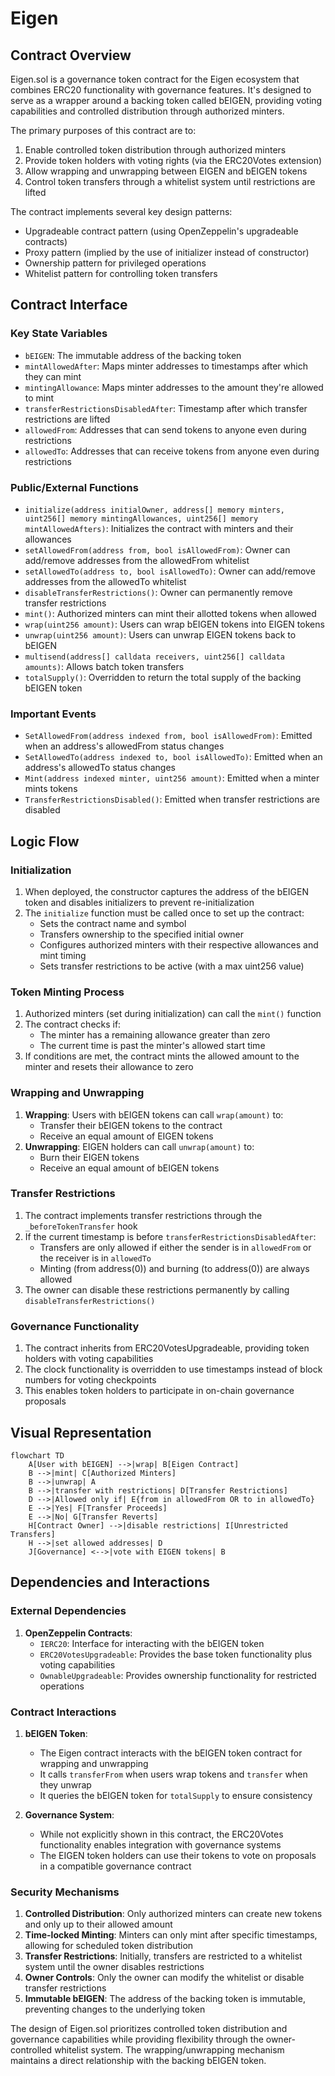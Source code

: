 # Eigen

## Contract Overview

Eigen.sol is a governance token contract for the Eigen ecosystem that combines ERC20 functionality with governance features. It's designed to serve as a wrapper around a backing token called bEIGEN, providing voting capabilities and controlled distribution through authorized minters.

The primary purposes of this contract are to:
1. Enable controlled token distribution through authorized minters
2. Provide token holders with voting rights (via the ERC20Votes extension)
3. Allow wrapping and unwrapping between EIGEN and bEIGEN tokens
4. Control token transfers through a whitelist system until restrictions are lifted

The contract implements several key design patterns:
- Upgradeable contract pattern (using OpenZeppelin's upgradeable contracts)
- Proxy pattern (implied by the use of initializer instead of constructor)
- Ownership pattern for privileged operations
- Whitelist pattern for controlling token transfers

## Contract Interface

### Key State Variables
- `bEIGEN`: The immutable address of the backing token
- `mintAllowedAfter`: Maps minter addresses to timestamps after which they can mint
- `mintingAllowance`: Maps minter addresses to the amount they're allowed to mint
- `transferRestrictionsDisabledAfter`: Timestamp after which transfer restrictions are lifted
- `allowedFrom`: Addresses that can send tokens to anyone even during restrictions
- `allowedTo`: Addresses that can receive tokens from anyone even during restrictions

### Public/External Functions
- `initialize(address initialOwner, address[] memory minters, uint256[] memory mintingAllowances, uint256[] memory mintAllowedAfters)`: Initializes the contract with minters and their allowances
- `setAllowedFrom(address from, bool isAllowedFrom)`: Owner can add/remove addresses from the allowedFrom whitelist
- `setAllowedTo(address to, bool isAllowedTo)`: Owner can add/remove addresses from the allowedTo whitelist
- `disableTransferRestrictions()`: Owner can permanently remove transfer restrictions
- `mint()`: Authorized minters can mint their allotted tokens when allowed
- `wrap(uint256 amount)`: Users can wrap bEIGEN tokens into EIGEN tokens
- `unwrap(uint256 amount)`: Users can unwrap EIGEN tokens back to bEIGEN
- `multisend(address[] calldata receivers, uint256[] calldata amounts)`: Allows batch token transfers
- `totalSupply()`: Overridden to return the total supply of the backing bEIGEN token

### Important Events
- `SetAllowedFrom(address indexed from, bool isAllowedFrom)`: Emitted when an address's allowedFrom status changes
- `SetAllowedTo(address indexed to, bool isAllowedTo)`: Emitted when an address's allowedTo status changes
- `Mint(address indexed minter, uint256 amount)`: Emitted when a minter mints tokens
- `TransferRestrictionsDisabled()`: Emitted when transfer restrictions are disabled

## Logic Flow

### Initialization
1. When deployed, the constructor captures the address of the bEIGEN token and disables initializers to prevent re-initialization
2. The `initialize` function must be called once to set up the contract:
   - Sets the contract name and symbol
   - Transfers ownership to the specified initial owner
   - Configures authorized minters with their respective allowances and mint timing
   - Sets transfer restrictions to be active (with a max uint256 value)

### Token Minting Process
1. Authorized minters (set during initialization) can call the `mint()` function
2. The contract checks if:
   - The minter has a remaining allowance greater than zero
   - The current time is past the minter's allowed start time
3. If conditions are met, the contract mints the allowed amount to the minter and resets their allowance to zero

### Wrapping and Unwrapping
1. **Wrapping**: Users with bEIGEN tokens can call `wrap(amount)` to:
   - Transfer their bEIGEN tokens to the contract
   - Receive an equal amount of EIGEN tokens
2. **Unwrapping**: EIGEN holders can call `unwrap(amount)` to:
   - Burn their EIGEN tokens
   - Receive an equal amount of bEIGEN tokens

### Transfer Restrictions
1. The contract implements transfer restrictions through the `_beforeTokenTransfer` hook
2. If the current timestamp is before `transferRestrictionsDisabledAfter`:
   - Transfers are only allowed if either the sender is in `allowedFrom` or the receiver is in `allowedTo`
   - Minting (from address(0)) and burning (to address(0)) are always allowed
3. The owner can disable these restrictions permanently by calling `disableTransferRestrictions()`

### Governance Functionality
1. The contract inherits from ERC20VotesUpgradeable, providing token holders with voting capabilities
2. The clock functionality is overridden to use timestamps instead of block numbers for voting checkpoints
3. This enables token holders to participate in on-chain governance proposals

## Visual Representation

```mermaid
flowchart TD
    A[User with bEIGEN] -->|wrap| B[Eigen Contract]
    B -->|mint| C[Authorized Minters]
    B -->|unwrap| A
    B -->|transfer with restrictions| D[Transfer Restrictions]
    D -->|Allowed only if| E{from in allowedFrom OR to in allowedTo}
    E -->|Yes| F[Transfer Proceeds]
    E -->|No| G[Transfer Reverts]
    H[Contract Owner] -->|disable restrictions| I[Unrestricted Transfers]
    H -->|set allowed addresses| D
    J[Governance] <-->|vote with EIGEN tokens| B
```

## Dependencies and Interactions

### External Dependencies
1. **OpenZeppelin Contracts**:
   - `IERC20`: Interface for interacting with the bEIGEN token
   - `ERC20VotesUpgradeable`: Provides the base token functionality plus voting capabilities
   - `OwnableUpgradeable`: Provides ownership functionality for restricted operations

### Contract Interactions
1. **bEIGEN Token**: 
   - The Eigen contract interacts with the bEIGEN token contract for wrapping and unwrapping
   - It calls `transferFrom` when users wrap tokens and `transfer` when they unwrap
   - It queries the bEIGEN token for `totalSupply` to ensure consistency

2. **Governance System**:
   - While not explicitly shown in this contract, the ERC20Votes functionality enables integration with governance systems
   - The EIGEN token holders can use their tokens to vote on proposals in a compatible governance contract

### Security Mechanisms
1. **Controlled Distribution**: Only authorized minters can create new tokens and only up to their allowed amount
2. **Time-locked Minting**: Minters can only mint after specific timestamps, allowing for scheduled token distribution
3. **Transfer Restrictions**: Initially, transfers are restricted to a whitelist system until the owner disables restrictions
4. **Owner Controls**: Only the owner can modify the whitelist or disable transfer restrictions
5. **Immutable bEIGEN**: The address of the backing token is immutable, preventing changes to the underlying token

The design of Eigen.sol prioritizes controlled token distribution and governance capabilities while providing flexibility through the owner-controlled whitelist system. The wrapping/unwrapping mechanism maintains a direct relationship with the backing bEIGEN token.